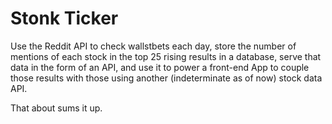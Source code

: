 # Stonk Ticker
Use the Reddit API to check wallstbets each day, store the number of mentions of
each stock in the top 25 rising results in a database, serve that data in the
form of an API, and use it to power a front-end App to couple those results with
those using another (indeterminate as of now) stock data API.

That about sums it up.

